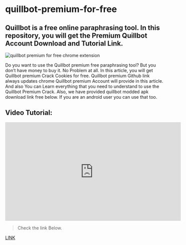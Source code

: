  # quillbot-premium-for-free
## Quillbot is a free online paraphrasing tool. In this repository, you will get the Premium Quillbot Account Download and Tutorial Link. 

![quillbot premium for free chrome extension](https://blogger.googleusercontent.com/img/b/R29vZ2xl/AVvXsEgx-x8RUh94Qi-Rm1wY3w3AgoSzWumOr1dW4PrEOjJV0RbMj4hedq0dTNam0JF67idWttutnt-f3WeWFrG4qtoCoLqxruWb_j8WVABRkNtw73KiT3iVbr2UOxX12ILghXTIse5Er6zH0bi9luzR_Ez-q4IyeyWD0OhCnG-HDWu7m14yK-avZ3UJlsiP2A/w640-h309/quillbot-premium-crack-free-cookies-lifetime-teamhexnode.jpg)

Do you want to use the Quillbot premium free paraphrasing tool? But you don’t have money to buy it. No Problem at all. In this article, you will get Quillbot premium Crack Cookies for free. Quillbot premium Github link always updates chrome Quillbot premium Account will provide in this article. And also You can Learn everything that you need to understand to use the Quillbot Premium Crack. Also, we have provided quillbot modded apk download link free below. If you are an android user you can use that too.

## Video Tutorial:

<p align="center">
<iframe width="560" height="315" src="https://www.youtube.com/embed/S1qgJvUM09I" title="Quillbot Premium for free 2022 | LifeTime QuillBot Premium Free" frameborder="0" allow="accelerometer; autoplay; clipboard-write; encrypted-media; gyroscope; picture-in-picture" allowfullscreen></iframe>
</p>

>Check the link Below.

[LINK](https://github.com/blueagler/QuillBot-Premium-Crack/releases)